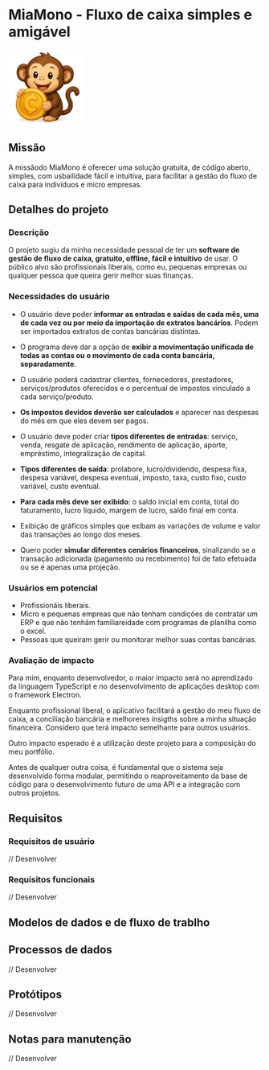 # MiaMono - Fluxo de caixa simples e amigável

<img src="./docs/images/miamono-mascote.png" alt="Mascote MiaMono" width="150" height="150">

## Missão

A missãodo MiaMono é oferecer uma solução gratuita, de código aberto, simples, com usbailidade fácil e intuitiva, para facilitar a gestão do fluxo de caixa para indivíduos e micro empresas.

## Detalhes do projeto

### Descrição

O projeto sugiu da minha necessidade pessoal de ter um **software de gestão de fluxo de caixa, gratuito, offline, fácil e intuitivo** de usar. O público alvo são profissionais liberais, como eu, pequenas empresas ou qualquer pessoa que queira gerir melhor suas finanças.

### Necessidades do usuário

- O usuário deve poder **informar as entradas e saídas de cada mês, uma de cada vez ou por meio da importação de extratos bancários**. Podem ser importados extratos de contas bancárias distintas.

- O programa deve dar a opção de **exibir a movimentação unificada de todas as contas ou o movimento de cada conta bancária, separadamente**.

- O usuário poderá cadastrar clientes, fornecedores, prestadores, serviços/produtos oferecidos e o percentual de impostos vinculado a cada serviço/produto. 

- **Os impostos devidos deverão ser calculados** e aparecer nas despesas do mês em que eles devem ser pagos.

- O usuário deve poder criar **tipos diferentes de entradas**: serviço, venda, resgate de aplicação, rendimento de aplicação, aporte, empréstimo, integralização de capital.

- **Tipos diferentes de saída**: prolabore, lucro/dividendo, despesa fixa, despesa variável, despesa eventual, imposto, taxa, custo fixo, custo variável, custo eventual.

- **Para cada mês deve ser exibido**: o saldo inicial em conta, total do faturamento, lucro líquido, margem de lucro, saldo final em conta.

- Exibição de gráficos simples que exibam as variações de volume e valor das transações ao longo dos meses.

- Quero poder **simular diferentes cenários financeiros**, sinalizando se a transação adicionada (pagamento ou recebimento) foi de fato efetuada ou se é apenas uma projeção.

### Usuários em potencial

- Profissionáis liberais.
- Micro e pequenas empreas que não tenham condições de contratar um ERP e que não tenhãm familiareidade com programas de planilha como o excel.
- Pessoas que queiram gerir ou monitorar melhor suas contas bancárias.

### Avaliação de impacto

Para mim, enquanto desenvolvedor, o maior impacto será no aprendizado da linguagem TypeScript e no desenvolvimento de aplicações desktop com o framework Electron. 

Enquanto profissional liberal, o aplicativo facilitará a gestão do meu fluxo de caixa, a conciliação bancária e melhoreres insigths sobre a minha situação financeira. Considero que terá impacto semelhante para outros usuários. 

Outro impacto esperado é a utilização deste projeto para a composição do meu portfólio.

Antes de qualquer outra coisa, é fundamental que o sistema seja desenvolvido forma modular, permitindo o reaproveitamento da base de código para o desenvolvimento futuro de uma API e a integração com outros projetos.

## Requisitos

### Requisitos de usuário

// Desenvolver

### Requisitos funcionais

// Desenvolver

## Modelos de dados e de fluxo de trablho

## Processos de dados

// Desenvolver

## Protótipos

// Desenvolver

## Notas para manutenção

// Desenvolver